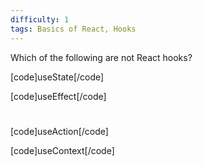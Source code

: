 ```yaml
---
difficulty: 1
tags: Basics of React, Hooks
---
```


Which of the following are not React hooks?


[code]useState[/code]


[code]useEffect[/code]

#
[code]useAction[/code]


[code]useContext[/code]

